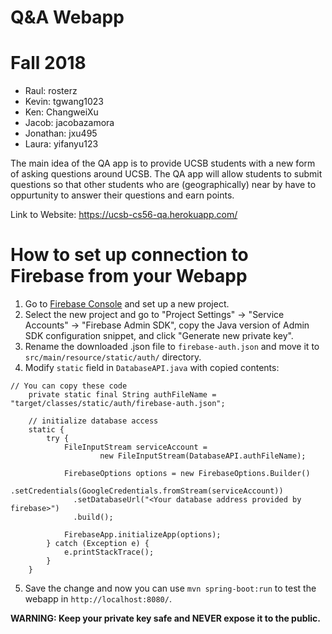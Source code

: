 # Q&A Webapp

# Fall 2018
* Raul: rosterz
* Kevin: tgwang1023
* Ken: ChangweiXu
* Jacob: jacobazamora
* Jonathan: jxu495
* Laura: yifanyu123

The main idea of the QA app is to provide UCSB students with a new form of asking questions around UCSB. The QA app will
allow students to submit questions so that other students who are (geographically) near by have to oppurtunity to answer their questions
and earn points.

Link to Website: https://ucsb-cs56-qa.herokuapp.com/


# How to set up connection to Firebase from your Webapp

1. Go to [Firebase Console](https://console.firebase.google.com/) and set up a new project.
2. Select the new project and go to "Project Settings" -> "Service Accounts" -> "Firebase Admin SDK", copy the Java version of Admin SDK configuration snippet, and click "Generate new private key".
3. Rename the downloaded .json file to `firebase-auth.json` and move it to `src/main/resource/static/auth/` directory.
4. Modify `static` field in `DatabaseAPI.java` with copied contents:
```
// You can copy these code
    private static final String authFileName = "target/classes/static/auth/firebase-auth.json";

    // initialize database access
    static {
        try {
            FileInputStream serviceAccount =
                    new FileInputStream(DatabaseAPI.authFileName);

            FirebaseOptions options = new FirebaseOptions.Builder()
              .setCredentials(GoogleCredentials.fromStream(serviceAccount))
              .setDatabaseUrl("<Your database address provided by firebase>")
              .build();

            FirebaseApp.initializeApp(options);
        } catch (Exception e) {
            e.printStackTrace();
        }
    }
```
5. Save the change and now you can use `mvn spring-boot:run` to test the webapp in `http://localhost:8080/`.

**WARNING: Keep your private key safe and NEVER expose it to the public.**

